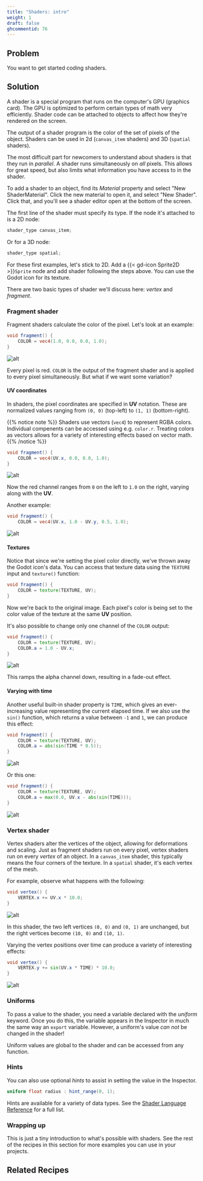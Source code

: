 ```yaml
---
title: "Shaders: intro"
weight: 1
draft: false
ghcommentid: 76
---
```


## Problem

You want to get started coding shaders.

## Solution

A shader is a special program that runs on the computer's GPU (graphics card). The GPU is optimized to perform certain types of math very efficiently. Shader code can be attached to objects to affect how they're rendered on the screen.

The output of a shader program is the color of the set of pixels of the object. Shaders can be used in 2d (`canvas_item` shaders) and 3D (`spatial` shaders).

The most difficult part for newcomers to understand about shaders is that they run in _parallel_. A shader runs simultaneously on *all* pixels. This allows for great speed, but also limits what information you have access to in the shader.

To add a shader to an object, find its _Material_ property and select "New ShaderMaterial". Click the new material to open it, and select "New Shader". Click that, and you'll see a shader editor open at the bottom of the screen.

The first line of the shader must specify its type. If the node it's attached to is a 2D node:

```glsl
shader_type canvas_item;
```

Or for a 3D node:

```glsl
shader_type spatial;
```

For these first examples, let's stick to 2D. Add a {{< gd-icon Sprite2D >}}`Sprite` node and add shader following the steps above. You can use the Godot icon for its texture.

There are two basic types of shader we'll discuss here: _vertex_ and _fragment_.

### Fragment shader

Fragment shaders calculate the color of the pixel. Let's look at an example:

```glsl
void fragment() {
    COLOR = vec4(1.0, 0.0, 0.0, 1.0);
}
```

![alt](/godot_recipes/3.x/img/shader_intro_01.png)

Every pixel is red. `COLOR` is the output of the fragment shader and is applied to every pixel simultaneously. But what if we want some variation?

#### UV coordinates

In shaders, the pixel coordinates are specified in **UV** notation. These are normalized values ranging from `(0, 0)` (top-left) to `(1, 1)` (bottom-right).

{{% notice note %}}
Shaders use vectors (`vec4`) to represent RGBA colors. Individual compenents can be accessed using e.g. `color.r`. Treating colors as vectors allows for a variety of interesting effects based on vector math.
{{% /notice %}}

```glsl
void fragment() {
    COLOR = vec4(UV.x, 0.0, 0.0, 1.0);
}
```

![alt](/godot_recipes/3.x/img/shader_intro_02.png)

Now the red channel ranges from `0` on the left to `1.0` on the right, varying along with the **UV**.

Another example:

```glsl
void fragment() {
    COLOR = vec4(UV.x, 1.0 - UV.y, 0.5, 1.0);
```

![alt](/godot_recipes/3.x/img/shader_intro_02a.png)

#### Textures

Notice that since we're setting the pixel color directly, we've thrown away the Godot icon's data. You can access that texture data using the `TEXTURE` input and `texture()` function:

```glsl
void fragment() {
    COLOR = texture(TEXTURE, UV);
}
```

Now we're back to the original image. Each pixel's color is being set to the color value of the texture at the same **UV** position.

It's also possible to change only one channel of the `COLOR` output:

```glsl
void fragment() {
    COLOR = texture(TEXTURE, UV);
    COLOR.a = 1.0 - UV.x;
}
```

![alt](/godot_recipes/3.x/img/shader_intro_03.png)

This ramps the alpha channel down, resulting in a fade-out effect.

#### Varying with time

Another useful built-in shader property is `TIME`, which gives an ever-increasing value representing the current elapsed time. If we also use the `sin()` function, which returns a value between `-1` and `1`, we can produce this effect:

```glsl
void fragment() {
    COLOR = texture(TEXTURE, UV);
    COLOR.a = abs(sin(TIME * 0.5));
}
```

![alt](/godot_recipes/3.x/img/shader_intro_04.gif)

Or this one:

```glsl
void fragment() {
    COLOR = texture(TEXTURE, UV);
    COLOR.a = max(0.0, UV.x - abs(sin(TIME)));
}
```
![alt](/godot_recipes/3.x/img/shader_intro_05.gif)

### Vertex shader

Vertex shaders alter the vertices of the object, allowing for deformations and scaling. Just as fragment shaders run on every pixel, vertex shaders run on every _vertex_ of an object. In a `canvas_item` shader, this typically means the four corners of the texture. In a `spatial` shader, it's each vertex of the mesh.

For example, observe what happens with the following:

```glsl
void vertex() {
    VERTEX.x += UV.x * 10.0;
}
```

![alt](/godot_recipes/3.x/img/shader_intro_06.png)

In this shader, the two left vertices `(0, 0)` and `(0, 1)` are unchanged, but the right vertices become `(10, 0)` and `(10, 1)`.

Varying the vertex positions over time can produce a variety of interesting effects:

```glsl
void vertex() {
    VERTEX.y += sin(UV.x * TIME) * 10.0;
}
```

![alt](/godot_recipes/3.x/img/shader_intro_07.gif)

### Uniforms

To pass a value to the shader, you need a variable declared with the _uniform_ keyword. Once you do this, the variable appears in the Inspector in much the same way an `export` variable. However, a uniform's value *can not* be changed in the shader!

Uniform values are global to the shader and can be accessed from any function.

### Hints

You can also use optional *hints* to assist in setting the value in the Inspector.

```glsl
uniform float radius : hint_range(0, 1);
```

Hints are available for a variety of data types. See the [Shader Language Reference](https://docs.godotengine.org/en/latest/tutorials/shading/shading_reference/shading_language.html#uniforms) for a full list.

### Wrapping up

This is just a tiny introduction to what's possible with shaders. See the rest of the recipes in this section for more examples you can use in your projects.

## Related Recipes
